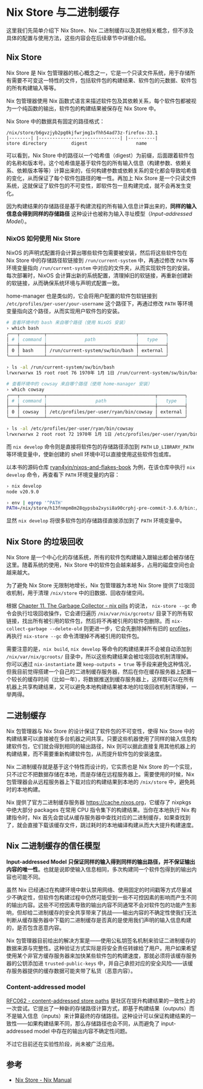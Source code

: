 # Nix Store 与二进制缓存

这里我们先简单介绍下 Nix
Store、Nix 二进制缓存以及其他相关概念，但不涉及具体的配置与使用方法，这些内容会在后续章节中详细介绍。

## Nix Store

Nix
Store 是 Nix 包管理器的核心概念之一，它是一个只读文件系统，用于存储所有需要不可变这一特性的文件，包括软件包的构建结果、软件包的元数据、软件包的所有构建输入等等。

Nix 包管理器使用 Nix 函数式语言来描述软件包及其依赖关系，每个软件包都被视为一个纯函数的输出，软件包的构建结果被保存在 Nix
Store 中。

Nix Store 中的数据具有固定的路径格式：

```
/nix/store/b6gvzjyb2pg0kjfwrjmg1vfhh54ad73z-firefox-33.1
|--------| |------------------------------| |----------|
store directory         digest                  name
```

可以看到，Nix
Store 中的路径以一个哈希值（digest）为前缀，后面跟着软件包的名称和版本号。这个哈希值是基于软件包的所有输入信息（构建参数、依赖关系、依赖版本等等）计算出来的，任何构建参数或依赖关系的变化都会导致哈希值的变化，从而保证了每个软件包路径的唯一性。再加上 Nix
Store 是一个只读文件系统，这就保证了软件包的不可变性，即软件包一旦构建完成，就不会再发生变化。

因为构建结果的存储路径是基于构建流程的所有输入信息计算出来的，**同样的输入信息会得到同样的存储路径**
这种设计也被称为输入寻址模型（_Input-addressed Model_）。

### NixOS 如何使用 Nix Store

NixOS 的声明式配置将会计算出哪些软件包需要被安装，然后将这些软件包在 Nix
Store 中的存储路径软链接到 `/run/current-system` 中，再通过修改 `PATH` 等环境变量指向
`/run/current-system`
中对应的文件夹，从而实现软件包的安装。每次部署时，NixOS 会计算出新的系统配置，清理掉旧的软链接，再重新创建新的软链接，从而确保系统环境与声明式配置一致。

home-manager 也是类似的，它会将用户配置的软件包软链接到
`/etc/profiles/per-user/your-username` 这个路径下，再通过修改 `PATH`
等环境变量指向这个路径，从而实现用户软件包的安装。

```bash
# 查看环境中的 bash 来自哪个路径（使用 NixOS 安装）
› which bash
╭───┬─────────┬─────────────────────────────────┬──────────╮
│ # │ command │              path               │   type   │
├───┼─────────┼─────────────────────────────────┼──────────┤
│ 0 │ bash    │ /run/current-system/sw/bin/bash │ external │
╰───┴─────────┴─────────────────────────────────┴──────────╯

› ls -al /run/current-system/sw/bin/bash
lrwxrwxrwx 15 root root 76 1970年 1月 1日 /run/current-system/sw/bin/bash -> /nix/store/1zslabm02hi75anb2w8zjrqwzgs0vrs3-bash-interactive-5.2p26/bin/bash

# 查看环境中的 cowsay 来自哪个路径（使用 home-manager 安装）
› which cowsay
╭───┬─────────┬────────────────────────────────────────┬──────────╮
│ # │ command │                  path                  │   type   │
├───┼─────────┼────────────────────────────────────────┼──────────┤
│ 0 │ cowsay  │ /etc/profiles/per-user/ryan/bin/cowsay │ external │
╰───┴─────────┴────────────────────────────────────────┴──────────╯

› ls -al /etc/profiles/per-user/ryan/bin/cowsay
lrwxrwxrwx 2 root root 72 1970年 1月 1日 /etc/profiles/per-user/ryan/bin/cowsay -> /nix/store/w2czyf82gxz4vy9kzsdhr88112bmc0c1-home-manager-path/bin/cowsay
```

而 `nix develop` 命令则是直接将软件包的存储路径添加到 `PATH` `LD_LIBRARY_PATH`
等环境变量中，使新创建的 shell 环境中可以直接使用这些软件包或库。

以本书的源码仓库
[ryan4yin/nixos-and-flakes-book](https://github.com/ryan4yin/nixos-and-flakes-book)
为例，在该仓库中执行 `nix develop` 命令，再查看下 `PATH` 环境变量的内容：

```bash
› nix develop
node v20.9.0

› env | egrep '^PATH'
PATH=/nix/store/h13fnmpm8m28qypsba2xysi8a90crphj-pre-commit-3.6.0/bin:/nix/store/2mqyvwp96d4jynsnzgacdk5rg1kx2a9a-node2nix-1.11.0/bin:/nix/store/a1hckfqzyys4rfgbdy5kmb5w0zdr55i5-nodejs-20.9.0/bin:/nix/store/gjrfcl2bhv7kbj883k7b18n2aprgv4rf-pnpm-8.10.2/bin:/nix/store/z6jfxqyj1wq62iv1gn5b5d9ms6qigkg0-yarn-1.22.19/bin:/nix/store/2k5irl2cfw5m37r3ibmpq4f7jndb41a8-prettier-3.0.3/bin:/nix/store/zrs710jpfn7ngy5z4c6rrwwjq33b2a0y-git-2.42.0/bin:/nix/store/dkmyyrkyl0racnhsaiyf7rxf43yxhx92-typos-1.16.23/bin:/nix/store/imli2in1nr1h8qh7zh62knygpl2zj66l-alejandra-3.0.0/bin:/nix/store/85jldj870vzcl72yz03labc93bwvqayx-patchelf-0.15.0/bin:/nix/store/90h6k8ylkgn81k10190v5c9ldyjpzgl9-gcc-wrapper-12.3.0/bin:/nix/store/hf2gy3km07d5m0p1lwmja0rg9wlnmyr7-gcc-12.3.0/bin:/nix/store/cx01qk0qyylvkgisbwc7d3pk8sliccgh-glibc-2.38-27-bin/bin:/nix/store/bblyj5b3ii8n6v4ra0nb37cmi3lf8rz9-coreutils-9.3/bin:/nix/store/1alqjnr40dsk7cl15l5sn5y2zdxidc1v-binutils-wrapper-2.40/bin:/nix/store/1fn92b0783crypjcxvdv6ycmvi27by0j-binutils-2.40/bin:/nix/store/bblyj5b3ii8n6v4ra0nb37cmi3lf8rz9-coreutils-9.3/bin:/nix/store/l974pi8a5yqjrjlzmg6apk0jwjv81yqw-findutils-4.9.0/bin:/nix/store/8q25nyfirzsng6p57yp8hsaldqqbc7dg-diffutils-3.10/bin:/nix/store/9c5qm297qnvwcf7j0gm01qrslbiqz8rs-gnused-4.9/bin:/nix/store/rx2wig5yhpbwhnqxdy4z7qivj9ln7fab-gnugrep-3.11/bin:/nix/store/7wfya2k95zib8jl0jk5hnbn856sqcgfk-gawk-5.2.2/bin:/nix/store/xpidksbd07in3nd4sjx79ybwwy81b338-gnutar-1.35/bin:/nix/store/202iqv4bd7lh6f7fpy48p7q4d96lqdp7-gzip-1.13/bin:/nix/store/ik7jardq92dxw3fnz3vmlcgi9c8dwwdq-bzip2-1.0.8-bin/bin:/nix/store/v4iswb5kwj33l46dyh2zqh0nkxxlr3mz-gnumake-4.4.1/bin:/nix/store/q1c2flcykgr4wwg5a6h450hxbk4ch589-bash-5.2-p15/bin:/nix/store/cbj1ph7zi009m53hxs90idl1f5i9i941-patch-2.7.6/bin:/nix/store/76z4cjs7jj45ixk12yy6k5z2q2djk2jb-xz-5.4.4-bin/bin:/nix/store/qmfxld7qhk8qxlkx1cm4bkplg1gh6jgj-file-5.45/bin:/home/ryan/.local/bin:/home/ryan/go/bin:/home/ryan/.config/emacs/bin:/home/ryan/.local/bin:/home/ryan/go/bin:/home/ryan/.config/emacs/bin:/nix/store/jsc6jydv5zjpb3dvh0lxw2dzxmv3im9l-kitty-0.32.1/bin:/nix/store/ihpdcszhj8bdmyr0ygvalqw9zagn0jjz-imagemagick-7.1.1-28/bin:/nix/store/2bm2yd5jqlwf6nghlyp7z88g28j9n8r0-ncurses-6.4-dev/bin:/run/wrappers/bin:/guix/current/bin:/home/ryan/.guix-home/profile/bin:/home/ryan/.guix-profile/bin:/home/ryan/.nix-profile/bin:/nix/profile/bin:/home/ryan/.local/state/nix/profile/bin:/etc/profiles/per-user/ryan/bin:/nix/var/nix/profiles/default/bin:/run/current-system/sw/bin:/nix/store/c53f8hagyblvx52zylsnqcc0b3nxbrcl-binutils-wrapper-2.40/bin:/nix/store/fpagbmzdplgky01grwhxcsazvhynv1nz-pciutils-3.10.0/bin:/nix/store/4cjqvbp1jbkps185wl8qnbjpf8bdy8j9-gcc-wrapper-13.2.0/bin
```

显然 `nix develop` 将很多软件包的存储路径直接添加到了 `PATH` 环境变量中。

## Nix Store 的垃圾回收

Nix
Store 是一个中心化的存储系统，所有的软件包构建输入跟输出都会被存储在这里。随着系统的使用，Nix
Store 中的软件包会越来越多，占用的磁盘空间也会越来越大。

为了避免 Nix Store 无限制地增长，Nix 包管理器为本地 Nix Store 提供了垃圾回收机制，用于清理
`/nix/store` 中的旧数据、回收存储空间。

根据
[Chapter 11. The Garbage Collector - nix pills](https://nixos.org/guides/nix-pills/garbage-collector)
的说法， `nix-store --gc` 命令会执行垃圾回收操作，它会递归遍历 `/nix/var/nix/gcroots/`
目录下的所有软链接，找出所有被引用的软件包，然后将不再被引用的软件包删除。而
`nix-collect-garbage --delete-old` 则更进一步，它会先删除掉所有旧的
[profiles](https://nixos.org/manual/nix/stable/command-ref/files/profiles)，再执行
`nix-store --gc` 命令清理掉不再被引用的软件包。

需要注意的是，`nix build`, `nix develop` 等命令的构建结果并不会被自动添加到
`/nix/var/nix/gcroots/` 目录中，所以这些构建结果会被垃圾回收机制清理掉。你可以通过
`nix-instantiate` 跟 `keep-outputs = true`
等手段来避免这种情况，但我目前觉得搭建一个自己的二进制缓存服务器，然后在你在缓存服务器上配置一个较长的缓存时间（比如一年），将数据推送到缓存服务器上，这样既可以在所有机器上共享构建结果，又可以避免本地构建结果被本地的垃圾回收机制清理掉，一举两得。

## 二进制缓存

Nix 包管理器与 Nix Store 的设计保证了软件包的不可变性，使得 Nix
Store 中的构建结果可以直接被在多台机器之间共享。只要这些机器使用了同样的输入信息构建软件包，它们就会得到相同的输出路径，Nix 则可以据此直接复用其他机器上的构建结果，而不需要重新构建软件包，从而提升软件包的安装速度。

Nix 二进制缓存就是基于这个特性而设计的，它实质也是 Nix
Store 的一个实现，只不过它不把数据存储在本地，而是存储在远程服务器上。需要使用的时候，Nix 包管理器会从远程服务器上下载对应的构建结果到本地的
`/nix/store` 中，避免耗时的本地构建。

Nix 提供了官方二进制缓存服务器
<https://cache.nixos.org>，它缓存了 nixpkgs 中绝大部分 packages 在常用 CPU 指令集下的构建结果。当你在本地执行 Nix 构建指令时，Nix 首先会尝试从缓存服务器中查找对应的二进制缓存，如果查找到了，就会直接下载该缓存文件，跳过耗时的本地编译构建从而大大提升构建速度。

## Nix 二进制缓存的信任模型

**Input-addressed Model**
**只保证同样的输入得到同样的输出路径，并不保证输出内容的唯一性**。也就是说即使输入信息相同，多次构建同一个软件包得到的输出内容也可能不同。

虽然 Nix 已经通过在构建环境中默认禁用网络、使用固定的时间戳等方式尽量减少不确定性，但软件包构建过程中仍然可能受到一些不可控因素的影响而产生不同的输出内容。这些不可控因素导致的输出内容不同通常不会对软件包的功能产生影响，但却给二进制缓存的安全共享带来了挑战——输出内容的不确定性使我们无法判断从缓存服务器中下载的二进制缓存是否真的是使用我们声明的输入信息构建的，是否包含恶意内容。

Nix 包管理器目前给出的解决方案是——使用公私钥签名机制来验证二进制缓存的数据来源与完整性。这种验证方式实际是将安全责任转嫁给了用户。用户如果希望使用某个非官方缓存服务器来加快某些软件包的构建速度，那就必须将该缓存服务器的公钥添加进
`trusted-public-keys`
中，并自己承担对应的安全风险——该缓存服务器提供的缓存数据可能夹带了私货（恶意内容）。

### Content-addressed model

[RFC062 - content-addressed store paths](https://github.com/NixOS/rfcs/blob/master/rfcs/0062-content-addressed-paths.md)
是社区在提升构建结果的一致性上的一次尝试。它提出了一种新的存储路径计算方式，即基于构建结果（outputs）而不是输入信息（inputs）来计算最终的存储路径。这种设计可以保证构建结果的一致性——如果构建结果不同，那么存储路径也会不同，从而避免了 input-addressed
model 中存在的输出内容不确定性问题。

不过它目前还在实验性阶段，尚未被广泛应用。

## 参考

- [Nix Store - Nix Manual](https://nixos.org/manual/nix/stable/store/)
